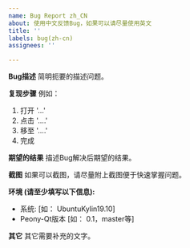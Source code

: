 ```yaml
---
name: Bug Report zh_CN
about: 使用中文反馈Bug，如果可以请尽量使用英文
title: ''
labels: bug(zh-cn)
assignees: ''

---
```


**Bug描述**
简明扼要的描述问题。

**复现步骤**
例如：
1. 打开 '...'
2. 点击 '....'
3. 移至 '....'
4. 完成

**期望的结果**
描述Bug解决后期望的结果。

**截图**
如果可以截图，请尽量附上截图便于快速掌握问题。

**环境 (请至少填写以下信息):**
 - 系统: [如： UbuntuKylin19.10]
 - Peony-Qt版本 [如： 0.1，master等]

**其它**
其它需要补充的文字。
